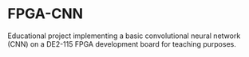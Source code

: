 # FPGA-CNN
Educational project implementing a basic convolutional neural network (CNN) on a DE2-115 FPGA development board for teaching purposes. 

